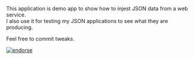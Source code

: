 This application is demo app to show how to injest JSON data from a web service.  
I also use it for testing my JSON applications to see what they are producing.


Feel free to commit tweaks.

[![endorse](http://api.coderwall.com/harnish/endorsecount.png)](http://coderwall.com/harnish) 
